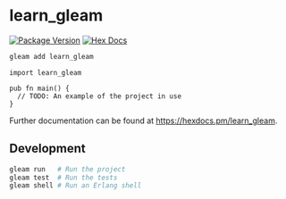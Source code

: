 # learn_gleam

[![Package Version](https://img.shields.io/hexpm/v/learn_gleam)](https://hex.pm/packages/learn_gleam)
[![Hex Docs](https://img.shields.io/badge/hex-docs-ffaff3)](https://hexdocs.pm/learn_gleam/)

```sh
gleam add learn_gleam
```
```gleam
import learn_gleam

pub fn main() {
  // TODO: An example of the project in use
}
```

Further documentation can be found at <https://hexdocs.pm/learn_gleam>.

## Development

```sh
gleam run   # Run the project
gleam test  # Run the tests
gleam shell # Run an Erlang shell
```

